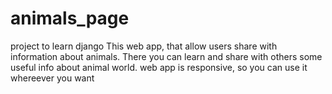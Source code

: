 # animals_page
project to learn django
This web app, that allow users share with information about animals.
There you can learn and share with others some useful info about animal world.
web app is responsive, so you can use it whereever you want

